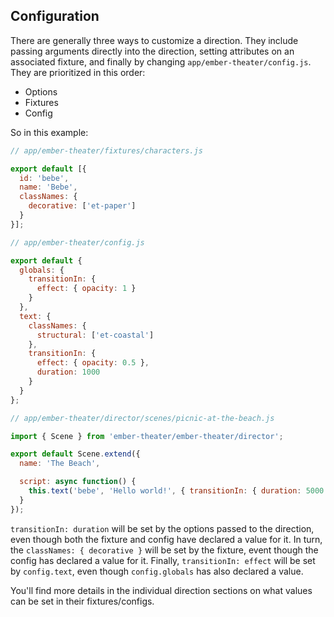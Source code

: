 ## Configuration

There are generally three ways to customize a direction. They include passing arguments directly into the direction, setting attributes on an associated fixture, and finally by changing `app/ember-theater/config.js`. They are prioritized in this order:

*   Options
*   Fixtures
*   Config

So in this example:

```js
// app/ember-theater/fixtures/characters.js

export default [{
  id: 'bebe',
  name: 'Bebe',
  classNames: {
    decorative: ['et-paper']
  }
}];

// app/ember-theater/config.js

export default {
  globals: {
    transitionIn: {
      effect: { opacity: 1 }
    }
  },
  text: {
    classNames: {
      structural: ['et-coastal']
    },
    transitionIn: {
      effect: { opacity: 0.5 },
      duration: 1000
    }
  }
};

// app/ember-theater/director/scenes/picnic-at-the-beach.js

import { Scene } from 'ember-theater/ember-theater/director';

export default Scene.extend({
  name: 'The Beach',

  script: async function() {
    this.text('bebe', 'Hello world!', { transitionIn: { duration: 5000 }});
  }
});
```

`transitionIn: duration` will be set by the options passed to the direction, even though both the fixture and config have declared a value for it. In turn, the `classNames: { decorative }` will be set by the fixture, event though the config has declared a value for it. Finally, `transitionIn: effect` will be set by `config.text`, even though `config.globals` has also declared a value.

You'll find more details in the individual direction sections on what values can be set in their fixtures/configs.
